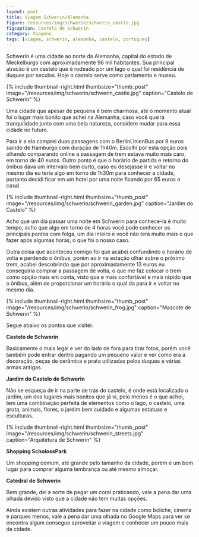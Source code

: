 ```yaml
---
layout: post
title: Viagem Schwerin/Alemanha
figure: resources/img/schwerin/schwerin_castle.jpg
figcaption: Castelo de Schwerin
category: Viagens
tags: [viagem, schwerin, alemanha, castelo, portugues]
---
```

Schwerin é uma cidade ao norte da Alemanha, capital do estado de Meckelburgo com aproximadamente 96 mil habitantes. Sua principal atracão é um 
castelo que é rodeado por um lago o qual foi residência de duques por seculos. Hoje o castelo serve como parlamento e museu.
<!--more-->
{% include thumbnail-right.html thumbsize="thumb_post" image="/resources/img/schwerin/schwerin_castle.jpg" caption="Castelo de Schwerin" %}

Uma cidade que apesar de pequena é bem charmosa, até o momento atual foi o lugar mais bonito que achei na Alemanha, caso você queira tranquilidade junto com uma bela natureza, considere mudar para essa cidade no futuro.
 
Para ir a ela comprei duas passagens com o BerlinLinienBus por 9 euros saindo de Hamburgo com duração de 1h40m. Escolhi por esta opção pois olhando comparando online a passagem de trem  estava muito mais caro, em torno de 40 euros. Outro ponto é que o horário de partida e retorno do ônibus dava um intervalo bem curto, caso eu desejasse ir e voltar no mesmo dia eu teria algo em torno de 1h30m para conhecer a cidade, portanto decidi ficar em um hotel por uma noite ficando por 65 euros o casal. 

{% include thumbnail-right.html thumbsize="thumb_post" image="/resources/img/schwerin/schwerin_garden.jpg" caption="Jardim do Castelo" %}
 
Acho que um dia passar uma noite em Schwerin para conhece-la é muito tempo, acho que algo em torno de 4 horas você pode conhecer os principais pontos com folga, um dia inteiro e você não  terá muito mais o que fazer após algumas horas, o que foi o nosso caso. 
 
Outra coisa que aconteceu comigo foi que acabei confundindo o horário de volta e perdendo o ônibus, porém ao ir na estação olhar sobre o próximo trem, acabei descobrindo que por aproximadamente 13 euros eu conseguiria comprar a passagem de volta, o que me faz colocar o trem como opção mais em conta, visto que e mais confortável e mais rápido que o ônibus, além de proporcionar um horário o qual da para ir e voltar no mesmo dia.

{% include thumbnail-right.html thumbsize="thumb_post" image="/resources/img/schwerin/schwerin_frog.jpg" caption="Mascote de Schwerin" %}

Segue abaixo os pontos que visitei:

**Castelo de Schwerin**

Basicamente o mais legal e ver do lado de fora para tirar fotos, porém você também pode entrar dentro pagando um pequeno valor e ver como era a decoração, peças de cerâmica e prata utilizadas  pelos duques e várias armas antigas.

**Jardim do Castelo de Schwerin**

Não se esqueça de ir na parte de trás do castelo, é onde está localizado o jardim, um dos lugares mais bonitos que já vi, pelo menos é o que achei, tem uma combinação perfeita de  elementos como o lago, o castelo, uma gruta, animais, flores, o jardim bem cuidado e algumas estatuas e esculturas.

{% include thumbnail-right.html thumbsize="thumb_post" image="/resources/img/schwerin/schwerin_streets.jpg" caption="Arquitetura de Schwerin" %}

**Shopping ScholossPark**

Um shopping comum, até grande pelo tamanho da cidade, porém e um bom lugar para comprar alguma lembrança ou até mesmo almoçar. 

**Catedral de Schwerin**

Bem grande, dei a sorte de pegar um coral praticando, vale a pena dar uma olhada devido visto que a cidade não tem muitas opções. 

Ainda existem outras atividades para fazer na cidade como boliche, cinema e parques menos, vale a pena dar uma olhada no Google Maps para ver se encontra algum consegue aproveitar a viagem  e conhecer um pouco mais da cidade. 